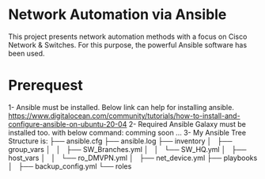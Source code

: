 # Network Automation via Ansible
This project presents network automation methods with a focus on Cisco Network & Switches. For this purpose, the powerful Ansible software has been used.

# Prerequest
  1- Ansible must be installed. Below link can help for installing ansible.
  https://www.digitalocean.com/community/tutorials/how-to-install-and-configure-ansible-on-ubuntu-20-04
  2- Required Ansible Galaxy must be installed too. with below command:
      comming soon ...
  3- My Ansible Tree Structure is: 
      ├── ansible.cfg
      ├── ansible.log
      ├── inventory
      │   ├── group_vars
      │   │   ├── SW_Branches.yml
      │   │   └── SW_HQ.yml
      │   ├── host_vars
      │   │   └── ro_DMVPN.yml
      │   ├── net_device.yml
      ├── playbooks
      │   ├── backup_config.yml
      └── roles
